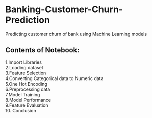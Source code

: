 # Banking-Customer-Churn-Prediction
Predicting customer churn of bank using Machine Learning models


## Contents of Notebook:
1.Import Libraries\
2.Loading dataset\
3.Feature Selection\
4.Converting Categorical data to Numeric data\
5.One Hot Encoding\
6.Preprocessing data\
7.Model Training\
8.Model Performance\
9.Feature Evaluation\
10. Conclusion
